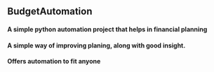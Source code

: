 ## BudgetAutomation
#### A simple python automation project that helps in financial planning 
#### A simple way of improving planing, along  with good insight.
#### Offers automation to fit anyone

